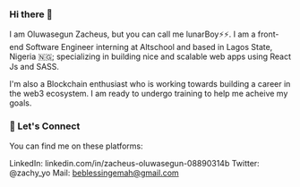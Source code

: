 ### Hi there 👋
I am Oluwasegun Zacheus, but you can call me lunarBoy:zap::zap:. I am a front-end Software Engineer interning at Altschool and based in Lagos State, Nigeria 🇳🇬; specializing in building nice and scalable web apps using React Js and SASS.

I'm also a Blockchain enthusiast who is working towards building a career in the web3 ecosystem. I am ready to undergo training to help me acheive my goals.


### 🤝 Let's Connect

You can find me on these platforms:


LinkedIn: linkedin.com/in/zacheus-oluwasegun-08890314b
Twitter: @zachy_yo
Mail: beblessingemah@gmail.com


<!--
**zachyo/zachyo** is a ✨ _special_ ✨ repository because its `README.md` (this file) appears on your GitHub profile.

Here are some ideas to get you started:

- 🔭 I’m currently working on ...
- 🌱 I’m currently learning ...
- 👯 I’m looking to collaborate on ...
- 🤔 I’m looking for help with ...
- 💬 Ask me about ...
- 📫 How to reach me: ...
- 😄 Pronouns: ...
- ⚡ Fun fact: ...
- 🤝 Let's Connect 

-->
